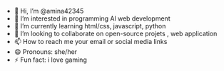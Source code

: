 - 👋 Hi, I’m @amina42345
- 👀 I’m interested in programming Al web development
- 🌱 I’m currently learning html/css, javascript, python
- 💞️ I’m looking to collaborate on  open-source projets , web application 
- 📫 How to reach me your email or social media links
- 😄 Pronouns: she/her
- ⚡ Fun fact: i love gaming

<!---
amina42345/amina42345 is a ✨ special ✨ repository because its `README.md` (this file) appears on your GitHub profile.
You can click the Preview link to take a look at your changes.
--->
